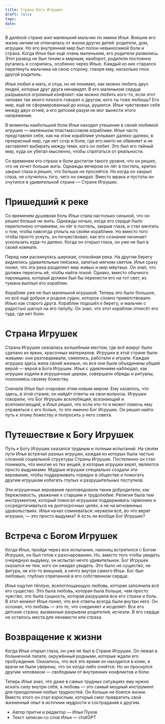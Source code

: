 ```yaml
---
title: Страна Бога Игрушек
draft: false
tags: 
date:
---
```

В далёкой стране жил маленький мальчик по имени Илья. Внешне его жизнь ничем не отличалась от жизни других детей: родители, дом, игрушки. Но его внутренний мир был полон невыносимой боли и страха. Когда Илья был ещё очень маленьким, его родители развелись. Этот развод не был тихим и мирным; наоборот, родители постоянно ругались и ссорились, особенно через Илью. Каждый из них старался перетянуть мальчика на свою сторону, говоря ему, насколько плох другой родитель.

Илья любил и мать, и отца, но не понимал, как можно любить двух людей, которые друг друга ненавидят. В его маленьком сердце разрывался огромный конфликт: как можно любить кого-то, если этот человек так много плохого говорит о другом, кого ты тоже любишь? Его мир, ещё не сформированный до конца, рушился. Илья чувствовал себя между двух огней, а его детский разум не мог вынести этого напряжения.

В моменты наибольшей боли Илья находил утешение в своей любимой игрушке — маленьком пластмассовом кораблике. Илья часто представлял себе, как на этом кораблике уплывает далеко-далеко, в прекрасный мир, где нет ссор и боли, где его никто не обвиняет и не заставляет выбирать между теми, кого он любит. Это был его тайный мир, куда он убегал мысленно, чтобы спрятаться от реальности.

Со временем его страхи и боли достигли такого уровня, что он решил, что не хочет больше жить. Однажды вечером он лёг в постель, крепко закрыл глаза и решил, что больше не проснётся. Но когда он закрыл глаза, не случилось того, чего он ожидал. Вместо мрака и пустоты он очутился в удивительной стране — Стране Игрушек.

# Пришедший к реке

Со временем душевная боль Ильи стала настолько сильной, что он решил больше не жить. Однажды ночью, когда его сердце было переполнено отчаянием, он лёг в постель, закрыв глаза, и стал мечтать о том, чтобы навсегда уплыть на своём кораблике. Но вместо того чтобы просто уснуть, он почувствовал, как его сознание начинает ускользать куда-то далеко. Когда он открыл глаза, он уже не был в своей комнате.

Перед ним раскинулась широкая, спокойная река. На другом берегу виднелись удивительные пейзажи, залитые мягким светом. Илья сразу понял, что эта река разделяет мир живых и мир мёртвых. Он знал, что должен пересечь её, чтобы найти покой. Однако, вместо обычного паромщика, который должен был бы перенести его на тот свет, из тумана выплыл его кораблик.

Кораблик уже не был маленькой игрушкой. Теперь это было большое, но всё ещё доброе и родное судно, которое словно приветствовало Илью как старого друга. Кораблик подошёл к берегу, и мальчик с радостью шагнул на его палубу. Он знал, что этот кораблик отнесёт его туда, где нет боли.

# Страна Игрушек

Страна Игрушек оказалась волшебным местом, где всё вокруг было сделано из ярких, красочных материалов. Игрушки в этой стране были живыми: они разговаривали, смеялись, работали и играли. Каждая игрушка здесь жила своей жизнью, но все они были объединены общей верой — верой в Бога Игрушек. Илья с удивлением наблюдал, как игрушки ходили в игрушечные церкви, совершали обряды и ритуалы, поклоняясь своему божеству.

Сначала Илья был очарован этим новым миром. Ему казалось, что здесь, в этой стране, он найдёт ответы на свои вопросы. Игрушки говорили, что Бог Игрушек вселюбящий, всезнающий и всепомогающий, и Илья решил, что если кто-то и может помочь ему справиться с его болью, то это именно Бог Игрушек. Он решил найти путь к этому божеству и попросить у него совета.

# Путешествие к Богу Игрушек

Путь к Богу Игрушек оказался трудным и полным испытаний. На своём пути Илья встречал разных игрушек, каждая из которых была частью сложной социальной структуры Страны Игрушек. Постепенно он стал понимать, что многие из тех вещей, в которые игрушки верят, являются просто выдумками. Мудрые игрушки специально создали эти верования, чтобы поддерживать порядок в обществе и помогать другим игрушкам избегать глупых и разрушительных поступков.

Эти игрушечные верования проповедовали такие добродетели, как бережливость, уважение к старшим и трудолюбие. Религия была тем инструментом, который помогал игрушкам поддерживать гармонию и сосредотачиваться на долгосрочных целях, а не на мгновенных удовольствиях. Илья начал сомневаться: неужели всё, во что верят игрушки, — это просто выдумка? А есть ли вообще Бог Игрушек?

# Встреча с Богом Игрушек

Когда Илья, пройдя через все испытания, наконец встретился с Богом Игрушек, он был готов к разочарованию. Но, вместо того чтобы увидеть очередную выдумку, он испытал нечто удивительное. Бог Игрушек оказался не тем, кого он ожидал увидеть. Это было не существо, не фигура, не кто-то внешний, а нечто внутри самого Ильи. Бог был любовью, глубоко спрятанной в его собственном сердце.

Илья ощутил тёплую, всепоглощающую любовь, которая заполнила всё его существо. Это была любовь, которая была больше, чем просто чувство; это была сущность, которая разрушила все его страхи и боль. В этот момент Илья понял, что все ответы всегда были внутри него. Он осознал, что любовь — это то, что соединяет и исцеляет. Все его детские страхи, вызванные разрывом родителей, исчезли. В его сердце не осталось места для ненависти или страха.

# Возвращение к жизни

Когда Илья открыл глаза, он уже не был в Стране Игрушек. Он лежал в больничной палате, окружённый родными, которые ждали его пробуждения. Оказалось, что всё это время он находился в коме, и врачи не были уверены, что он когда-либо очнётся. Но он проснулся другим человеком — свободным от внутренних конфликтов и боли.

Теперь Илья знал, что даже в самых трудных ситуациях ему нужно искать силу внутри себя, а любовь — это самый мощный инструмент для преодоления любых трудностей. Он больше не боялся жизни. Вместо этого он стал взрослым, который смог превратить свой жизненный опыт в источник мудрости и сострадания к другим.


- Автор притчи и редактор — Илья Пухов
- Текст записан со слов Ильи — chatGPT